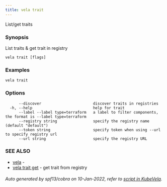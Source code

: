 ```yaml
---
title: vela trait
---
```


List/get traits

### Synopsis

List traits & get trait in registry

```
vela trait [flags]
```

### Examples

```
vela trait
```

### Options

```
      --discover                       discover traits in registries
  -h, --help                           help for trait
      --label --label type=terraform   a label to filter components, the format is --label type=terraform
      --registry string                specify the registry name (default "default")
      --token string                   specify token when using --url to specify registry url
      --url string                     specify the registry URL
```

### SEE ALSO

* [vela](vela)	 - 
* [vela trait get](vela_trait_get)	 - get trait from registry

###### Auto generated by spf13/cobra on 10-Jan-2022, refer to [script in KubeVela](https://github.com/oam-dev/kubevela/tree/master/hack/docgen).
